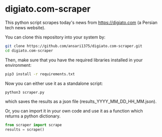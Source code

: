 # digiato.com-scraper

This python script scrapes today's news from https://digiato.com (a Persian tech news website).

You can clone this repository into your system by:

```bash
git clone https://github.com/ansari1375/digiato.com-scraper.git
cd digiato.com-scraper
```

Then, make sure that you have the required libraries installed in your environment:

```bash
pip3 install -r requirements.txt
```

Now you can either use it as a standalone script:

```bash
python3 scraper.py
```

which saves the results as a json file (results_YYYY_MM_DD_HH_MM.json).

Or, you can import it in your own code and use it as a function which returns a python dictionary.

```python
from scraper import scrape
results = scrape()
```
